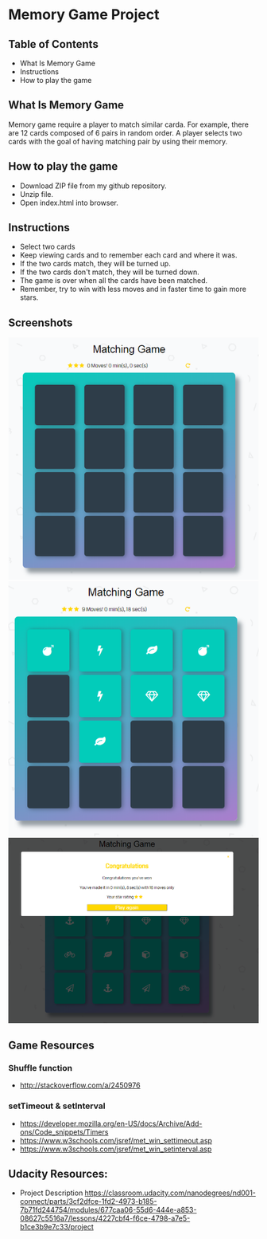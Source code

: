 # Memory Game Project


## Table of Contents
* What Is Memory Game
* Instructions
* How to play the game


## What Is Memory Game
Memory game require a player to match similar carda. 
For example, there are 12 cards composed of 6 pairs in random order. 
A player selects two cards with the goal of having matching pair by using their memory. 

## How to play the game
* Download ZIP file from my github repository.
* Unzip file.
* Open index.html into browser.

## Instructions
* Select two cards
* Keep viewing cards and to remember each card and where it was.
* If the two cards match, they will be turned up.
* If the two cards don't match, they will be turned down.
* The game is over when all the cards have been matched.
* Remember, try to win with less moves and in faster time to gain more stars.

## Screenshots
![Start Screenshot](img/start-screenshot.png)
![Game Screenshot](img/game-screenshot.png)
![Wining Screenshot](img/winning-screenshot.png)

## Game Resources
### Shuffle function 
* <http://stackoverflow.com/a/2450976>
### setTimeout & setInterval 
* <https://developer.mozilla.org/en-US/docs/Archive/Add-ons/Code_snippets/Timers>
* <https://www.w3schools.com/jsref/met_win_settimeout.asp>
* <https://www.w3schools.com/jsref/met_win_setinterval.asp>

## Udacity Resources:
* Project Description 
<https://classroom.udacity.com/nanodegrees/nd001-connect/parts/3cf2dfce-1fd2-4973-b185-7b71fd244754/modules/677caa06-55d6-444e-a853-08627c5516a7/lessons/4227cbf4-f6ce-4798-a7e5-b1ce3b9e7c33/project>